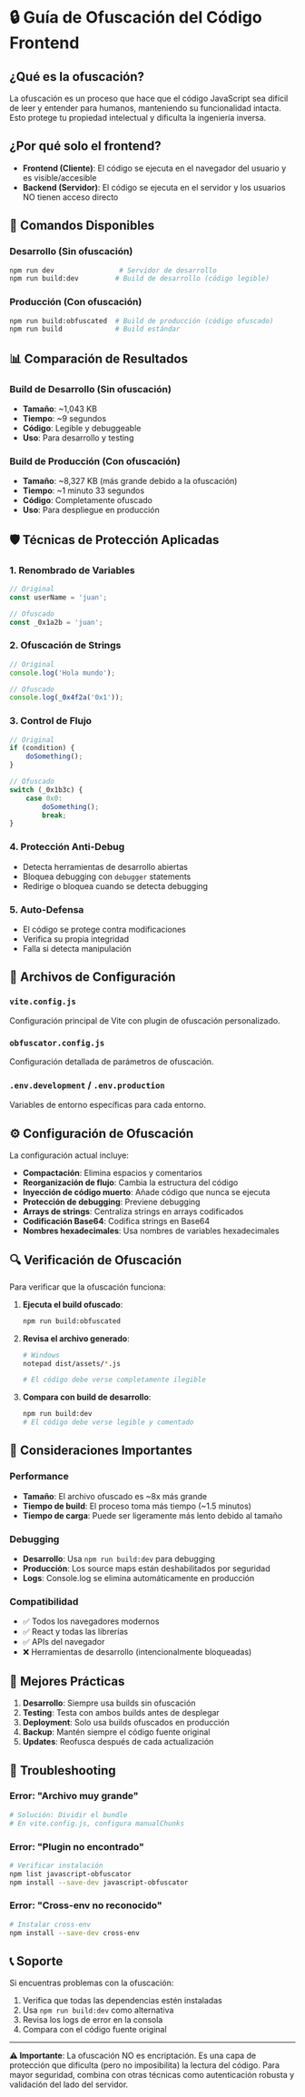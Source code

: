 # 🔒 Guía de Ofuscación del Código Frontend

## ¿Qué es la ofuscación?

La ofuscación es un proceso que hace que el código JavaScript sea difícil de leer y entender para humanos, manteniendo su funcionalidad intacta. Esto protege tu propiedad intelectual y dificulta la ingeniería inversa.

## ¿Por qué solo el frontend?

- **Frontend (Cliente)**: El código se ejecuta en el navegador del usuario y es visible/accesible
- **Backend (Servidor)**: El código se ejecuta en el servidor y los usuarios NO tienen acceso directo

## 🚀 Comandos Disponibles

### Desarrollo (Sin ofuscación)
```bash
npm run dev                # Servidor de desarrollo
npm run build:dev         # Build de desarrollo (código legible)
```

### Producción (Con ofuscación)
```bash
npm run build:obfuscated  # Build de producción (código ofuscado)
npm run build             # Build estándar
```

## 📊 Comparación de Resultados

### Build de Desarrollo (Sin ofuscación)
- **Tamaño**: ~1,043 KB
- **Tiempo**: ~9 segundos
- **Código**: Legible y debuggeable
- **Uso**: Para desarrollo y testing

### Build de Producción (Con ofuscación)
- **Tamaño**: ~8,327 KB (más grande debido a la ofuscación)
- **Tiempo**: ~1 minuto 33 segundos
- **Código**: Completamente ofuscado
- **Uso**: Para despliegue en producción

## 🛡️ Técnicas de Protección Aplicadas

### 1. **Renombrado de Variables**
```javascript
// Original
const userName = 'juan';

// Ofuscado
const _0x1a2b = 'juan';
```

### 2. **Ofuscación de Strings**
```javascript
// Original
console.log('Hola mundo');

// Ofuscado
console.log(_0x4f2a('0x1'));
```

### 3. **Control de Flujo**
```javascript
// Original
if (condition) {
    doSomething();
}

// Ofuscado
switch (_0x1b3c) {
    case 0x0:
        doSomething();
        break;
}
```

### 4. **Protección Anti-Debug**
- Detecta herramientas de desarrollo abiertas
- Bloquea debugging con `debugger` statements
- Redirige o bloquea cuando se detecta debugging

### 5. **Auto-Defensa**
- El código se protege contra modificaciones
- Verifica su propia integridad
- Falla si detecta manipulación

## 📁 Archivos de Configuración

### `vite.config.js`
Configuración principal de Vite con plugin de ofuscación personalizado.

### `obfuscator.config.js`
Configuración detallada de parámetros de ofuscación.

### `.env.development` / `.env.production`
Variables de entorno específicas para cada entorno.

## ⚙️ Configuración de Ofuscación

La configuración actual incluye:

- **Compactación**: Elimina espacios y comentarios
- **Reorganización de flujo**: Cambia la estructura del código
- **Inyección de código muerto**: Añade código que nunca se ejecuta
- **Protección de debugging**: Previene debugging
- **Arrays de strings**: Centraliza strings en arrays codificados
- **Codificación Base64**: Codifica strings en Base64
- **Nombres hexadecimales**: Usa nombres de variables hexadecimales

## 🔍 Verificación de Ofuscación

Para verificar que la ofuscación funciona:

1. **Ejecuta el build ofuscado**:
   ```bash
   npm run build:obfuscated
   ```

2. **Revisa el archivo generado**:
   ```bash
   # Windows
   notepad dist/assets/*.js
   
   # El código debe verse completamente ilegible
   ```

3. **Compara con build de desarrollo**:
   ```bash
   npm run build:dev
   # El código debe verse legible y comentado
   ```

## 🚨 Consideraciones Importantes

### Performance
- **Tamaño**: El archivo ofuscado es ~8x más grande
- **Tiempo de build**: El proceso toma más tiempo (~1.5 minutos)
- **Tiempo de carga**: Puede ser ligeramente más lento debido al tamaño

### Debugging
- **Desarrollo**: Usa `npm run build:dev` para debugging
- **Producción**: Los source maps están deshabilitados por seguridad
- **Logs**: Console.log se elimina automáticamente en producción

### Compatibilidad
- ✅ Todos los navegadores modernos
- ✅ React y todas las librerías
- ✅ APIs del navegador
- ❌ Herramientas de desarrollo (intencionalmente bloqueadas)

## 🎯 Mejores Prácticas

1. **Desarrollo**: Siempre usa builds sin ofuscación
2. **Testing**: Testa con ambos builds antes de desplegar
3. **Deployment**: Solo usa builds ofuscados en producción
4. **Backup**: Mantén siempre el código fuente original
5. **Updates**: Reofusca después de cada actualización

## 🔧 Troubleshooting

### Error: "Archivo muy grande"
```bash
# Solución: Dividir el bundle
# En vite.config.js, configura manualChunks
```

### Error: "Plugin no encontrado"
```bash
# Verificar instalación
npm list javascript-obfuscator
npm install --save-dev javascript-obfuscator
```

### Error: "Cross-env no reconocido"
```bash
# Instalar cross-env
npm install --save-dev cross-env
```

## 📞 Soporte

Si encuentras problemas con la ofuscación:

1. Verifica que todas las dependencias estén instaladas
2. Usa `npm run build:dev` como alternativa
3. Revisa los logs de error en la consola
4. Compara con el código fuente original

---

**⚠️ Importante**: La ofuscación NO es encriptación. Es una capa de protección que dificulta (pero no imposibilita) la lectura del código. Para mayor seguridad, combina con otras técnicas como autenticación robusta y validación del lado del servidor.
